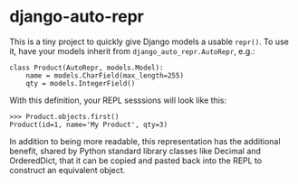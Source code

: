 # django-auto-repr

This is a tiny project to quickly give Django models a usable `repr()`.  To use
it, have your models inherit from `django_auto_repr.AutoRepr`, e.g.:

    class Product(AutoRepr, models.Model):
        name = models.CharField(max_length=255)
        qty = models.IntegerField()

With this definition, your REPL sesssions will look like this:

    >>> Product.objects.first()
    Product(id=1, name='My Product', qty=3)

In addition to being more readable, this representation has the additional
benefit, shared by Python standard library classes like Decimal and OrderedDict,
that it can be copied and pasted back into the REPL to construct an equivalent
object.
